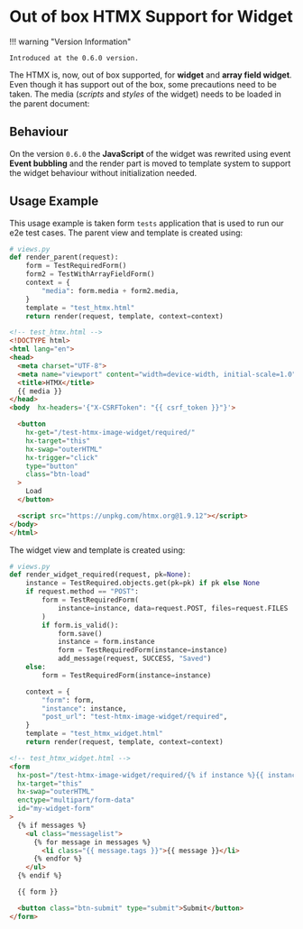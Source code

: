# Out of box HTMX Support for Widget

!!! warning "Version Information"

    Introduced at the 0.6.0 version.

The HTMX is, now, out of box supported, for **widget** and **array field widget**. Even though it has support out of the box, some precautions need to be taken. The media (*scripts* and *styles* of the widget) needs to be loaded in the parent document:

## Behaviour

On the version `0.6.0` the **JavaScript** of the widget was rewrited using event **Event bubbling** and the render part is moved to template system to support the widget behaviour without initialization needed.

## Usage Example

This usage example is taken form `tests` application that is used to run our e2e test cases. The parent view and template is created using:

```python
# views.py
def render_parent(request):
    form = TestRequiredForm()
    form2 = TestWithArrayFieldForm()
    context = {
        "media": form.media + form2.media,
    }
    template = "test_htmx.html"
    return render(request, template, context=context)
```

```html
<!-- test_htmx.html -->
<!DOCTYPE html>
<html lang="en">
<head>
  <meta charset="UTF-8">
  <meta name="viewport" content="width=device-width, initial-scale=1.0">
  <title>HTMX</title>
  {{ media }}
</head>
<body  hx-headers='{"X-CSRFToken": "{{ csrf_token }}"}'>

  <button
    hx-get="/test-htmx-image-widget/required/"
    hx-target="this"
    hx-swap="outerHTML"
    hx-trigger="click"
    type="button"
    class="btn-load"
  >
    Load
  </button>

  <script src="https://unpkg.com/htmx.org@1.9.12"></script>
</body>
</html>
```

The widget view and template is created using:

```python
# views.py
def render_widget_required(request, pk=None):
    instance = TestRequired.objects.get(pk=pk) if pk else None
    if request.method == "POST":
        form = TestRequiredForm(
            instance=instance, data=request.POST, files=request.FILES
        )
        if form.is_valid():
            form.save()
            instance = form.instance
            form = TestRequiredForm(instance=instance)
            add_message(request, SUCCESS, "Saved")
    else:
        form = TestRequiredForm(instance=instance)

    context = {
        "form": form,
        "instance": instance,
        "post_url": "test-htmx-image-widget/required",
    }
    template = "test_htmx_widget.html"
    return render(request, template, context=context)
```

```html
<!-- test_htmx_widget.html -->
<form
  hx-post="/test-htmx-image-widget/required/{% if instance %}{{ instance.pk }}/{% endif %}"
  hx-target="this"
  hx-swap="outerHTML"
  enctype="multipart/form-data"
  id="my-widget-form"
>
  {% if messages %}
    <ul class="messagelist">
      {% for message in messages %}
        <li class="{{ message.tags }}">{{ message }}</li>
      {% endfor %}
    </ul>
  {% endif %}

  {{ form }}

  <button class="btn-submit" type="submit">Submit</button>
</form>
```

